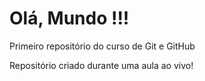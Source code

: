 # Olá, Mundo !!!
 Primeiro repositório do curso de Git e GitHub

 Repositório criado durante uma aula ao vivo!
